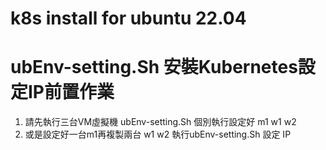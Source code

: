# k8s install for ubuntu 22.04

# ubEnv-setting.Sh  安裝Kubernetes設定IP前置作業
1. 請先執行三台VM虛擬機 ubEnv-setting.Sh 個別執行設定好 m1 w1 w2
2. 或是設定好一台m1再複製兩台 w1 w2 執行ubEnv-setting.Sh 設定 IP

# 


